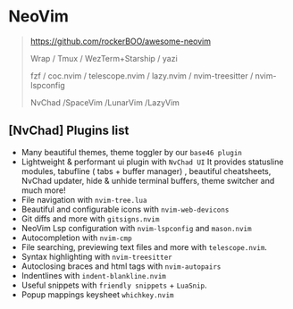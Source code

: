# NeoVim

> <https://github.com/rockerBOO/awesome-neovim>
>
> Wrap / Tmux / WezTerm+Starship / yazi
>
> fzf / coc.nvim / telescope.nvim / lazy.nvim / nvim-treesitter / nvim-lspconfig
>
> NvChad /SpaceVim /LunarVim /LazyVim

## [NvChad] Plugins list

- Many beautiful themes, theme toggler by our `base46 plugin`
- Lightweight & performant ui plugin with `NvChad UI` It provides statusline modules, tabufline ( tabs + buffer manager) , beautiful cheatsheets, NvChad updater, hide & unhide terminal buffers, theme switcher and much more!
- File navigation with `nvim-tree.lua`
- Beautiful and configurable icons with `nvim-web-devicons`
- Git diffs and more with `gitsigns.nvim`
- NeoVim Lsp configuration with `nvim-lspconfig` and `mason.nvim`
- Autocompletion with `nvim-cmp`
- File searching, previewing text files and more with `telescope.nvim`.
- Syntax highlighting with `nvim-treesitter`
- Autoclosing braces and html tags with `nvim-autopairs`
- Indentlines with `indent-blankline.nvim`
- Useful snippets with `friendly snippets` + `LuaSnip`.
- Popup mappings keysheet `whichkey.nvim`

